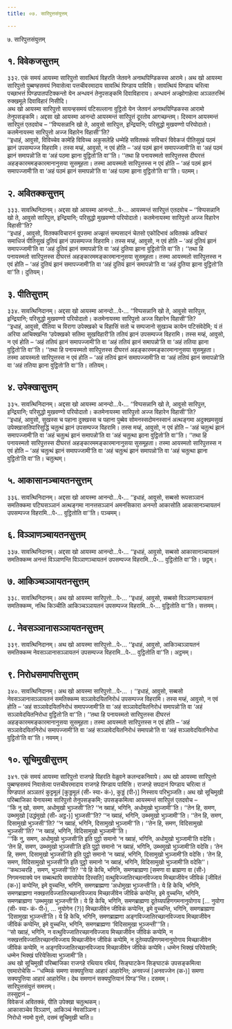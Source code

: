 ```yaml
---
title: ०७. सारिपुत्तसंयुत्तम्

---
```

७. सारिपुत्तसंयुत्तम्  


## १. विवेकजसुत्तम्

३३२. एकं समयं आयस्मा सारिपुत्तो सावत्थियं विहरति जेतवने अनाथपिण्डिकस्स आरामे। अथ खो आयस्मा सारिपुत्तो पुब्बण्हसमयं निवासेत्वा पत्तचीवरमादाय सावत्थिं पिण्डाय पाविसि। सावत्थियं पिण्डाय चरित्वा पच्छाभत्तं पिण्डपातपटिक्कन्तो येन अन्धवनं तेनुपसङ्कमि दिवाविहाराय। अन्धवनं अज्झोगाहेत्वा अञ्ञतरस्मिं रुक्खमूले दिवाविहारं निसीदि।  
अथ खो आयस्मा सारिपुत्तो सायन्हसमयं पटिसल्लाना वुट्ठितो येन जेतवनं अनाथपिण्डिकस्स आरामो तेनुपसङ्कमि। अद्दसा खो आयस्मा आनन्दो आयस्मन्तं सारिपुत्तं दूरतोव आगच्छन्तम्। दिस्वान आयस्मन्तं सारिपुत्तं एतदवोच – ‘‘विप्पसन्नानि खो ते, आवुसो सारिपुत्त, इन्द्रियानि; परिसुद्धो मुखवण्णो परियोदातो। कतमेनायस्मा सारिपुत्तो अज्ज विहारेन विहासी’’ति?  
‘‘इधाहं, आवुसो, विविच्चेव कामेहि विविच्च अकुसलेहि धम्मेहि सवितक्कं सविचारं विवेकजं पीतिसुखं पठमं झानं उपसम्पज्ज विहरामि। तस्स मय्हं, आवुसो, न एवं होति – ‘अहं पठमं झानं समापज्जामी’ति वा ‘अहं पठमं झानं समापन्नो’ति वा ‘अहं पठमा झाना वुट्ठितो’ति वा’’ति। ‘‘तथा हि पनायस्मतो सारिपुत्तस्स दीघरत्तं अहङ्कारममङ्कारमानानुसया सुसमूहता। तस्मा आयस्मतो सारिपुत्तस्स न एवं होति – ‘अहं पठमं झानं समापज्जामी’ति वा ‘अहं पठमं झानं समापन्नो’ति वा ‘अहं पठमा झाना वुट्ठितो’ति वा’’ति। पठमम्।  


## २. अवितक्कसुत्तम्

३३३. सावत्थिनिदानम्। अद्दसा खो आयस्मा आनन्दो…पे॰… आयस्मन्तं सारिपुत्तं एतदवोच – ‘‘विप्पसन्नानि खो ते, आवुसो सारिपुत्त, इन्द्रियानि; परिसुद्धो मुखवण्णो परियोदातो। कतमेनायस्मा सारिपुत्तो अज्ज विहारेन विहासी’’ति?  
‘‘इधाहं , आवुसो, वितक्कविचारानं वूपसमा अज्झत्तं सम्पसादनं चेतसो एकोदिभावं अवितक्कं अविचारं समाधिजं पीतिसुखं दुतियं झानं उपसम्पज्ज विहरामि। तस्स मय्हं, आवुसो, न एवं होति – ‘अहं दुतियं झानं समापज्जामी’ति वा ‘अहं दुतियं झानं समापन्नो’ति वा ‘अहं दुतिया झाना वुट्ठितो’ति वा’’ति। ‘‘तथा हि पनायस्मतो सारिपुत्तस्स दीघरत्तं अहङ्कारममङ्कारमानानुसया सुसमूहता। तस्मा आयस्मतो सारिपुत्तस्स न एवं होति – ‘अहं दुतियं झानं समापज्जामी’ति वा ‘अहं दुतियं झानं समापन्नो’ति वा ‘अहं दुतिया झाना वुट्ठितो’ति वा’’ति। दुतियम्।  


## ३. पीतिसुत्तम्

३३४. सावत्थिनिदानम्। अद्दसा खो आयस्मा आनन्दो…पे॰… ‘‘विप्पसन्नानि खो ते, आवुसो सारिपुत्त, इन्द्रियानि; परिसुद्धो मुखवण्णो परियोदातो। कतमेनायस्मा सारिपुत्तो अज्ज विहारेन विहासी’’ति?  
‘‘इधाहं, आवुसो, पीतिया च विरागा उपेक्खको च विहासिं सतो च सम्पजानो सुखञ्च कायेन पटिसंवेदेमि; यं तं अरिया आचिक्खन्ति ‘उपेक्खको सतिमा सुखविहारी’ति ततियं झानं उपसम्पज्ज विहरामि। तस्स मय्हं, आवुसो, न एवं होति – ‘अहं ततियं झानं समापज्जामी’ति वा ‘अहं ततियं झानं समापन्नो’ति वा ‘अहं ततिया झाना वुट्ठितो’ति वा’’ति। ‘‘तथा हि पनायस्मतो सारिपुत्तस्स दीघरत्तं अहङ्कारममङ्कारमानानुसया सुसमूहता। तस्मा आयस्मतो सारिपुत्तस्स न एवं होति – ‘अहं ततियं झानं समापज्जामी’ति वा ‘अहं ततियं झानं समापन्नो’ति वा ‘अहं ततिया झाना वुट्ठितो’ति वा’’ति। ततियम्।  


## ४. उपेक्खासुत्तम्

३३५. सावत्थिनिदानम्। अद्दसा खो आयस्मा आनन्दो…पे॰… ‘‘विप्पसन्नानि खो ते, आवुसो सारिपुत्त, इन्द्रियानि; परिसुद्धो मुखवण्णो परियोदातो। कतमेनायस्मा सारिपुत्तो अज्ज विहारेन विहासी’’ति?  
‘‘इधाहं, आवुसो, सुखस्स च पहाना दुक्खस्स च पहाना पुब्बेव सोमनस्सदोमनस्सानं अत्थङ्गमा अदुक्खमसुखं उपेक्खासतिपारिसुद्धिं चतुत्थं झानं उपसम्पज्ज विहरामि। तस्स मय्हं, आवुसो, न एवं होति – ‘अहं चतुत्थं झानं समापज्जामी’ति वा ‘अहं चतुत्थं झानं समापन्नो’ति वा ‘अहं चतुत्था झाना वुट्ठितो’ति वा’’ति। ‘‘तथा हि पनायस्मतो सारिपुत्तस्स दीघरत्तं अहङ्कारममङ्कारमानानुसया सुसमूहता। तस्मा आयस्मतो सारिपुत्तस्स न एवं होति – ‘अहं चतुत्थं झानं समापज्जामी’ति वा ‘अहं चतुत्थं झानं समापन्नो’ति वा ‘अहं चतुत्था झाना वुट्ठितो’ति वा’’ति। चतुत्थम्।  


## ५. आकासानञ्चायतनसुत्तम्

३३६. सावत्थिनिदानम्। अद्दसा खो आयस्मा आनन्दो…पे॰… ‘‘इधाहं, आवुसो, सब्बसो रूपसञ्ञानं समतिक्कमा पटिघसञ्ञानं अत्थङ्गमा नानत्तसञ्ञानं अमनसिकारा अनन्तो आकासोति आकासानञ्चायतनं उपसम्पज्ज विहरामि…पे॰… वुट्ठितोति वा’’ति। पञ्चमम्।  


## ६. विञ्ञाणञ्चायतनसुत्तम्

३३७. सावत्थिनिदानम्। अद्दसा खो आयस्मा आनन्दो…पे॰… ‘‘इधाहं, आवुसो, सब्बसो आकासानञ्चायतनं समतिक्कम्म अनन्तं विञ्ञाणन्ति विञ्ञाणञ्चायतनं उपसम्पज्ज विहरामि…पे॰… वुट्ठितोति वा’’ति। छट्ठम्।  


## ७. आकिञ्चञ्ञायतनसुत्तम्

३३८. सावत्थिनिदानम्। अथ खो आयस्मा सारिपुत्तो…पे॰… ‘‘इधाहं, आवुसो, सब्बसो विञ्ञाणञ्चायतनं समतिक्कम्म, नत्थि किञ्चीति आकिञ्चञ्ञायतनं उपसम्पज्ज विहरामि…पे॰… वुट्ठितोति वा’’ति। सत्तमम्।  


## ८. नेवसञ्ञानासञ्ञायतनसुत्तम्

३३९. सावत्थिनिदानम्। अथ खो आयस्मा सारिपुत्तो…पे॰… ‘‘इधाहं, आवुसो, आकिञ्चञ्ञायतनं समतिक्कम्म नेवसञ्ञानासञ्ञायतनं उपसम्पज्ज विहरामि…पे॰… वुट्ठितोति वा’’ति। अट्ठमम्।  


## ९. निरोधसमापत्तिसुत्तम्

३४०. सावत्थिनिदानम्। अथ खो आयस्मा सारिपुत्तो…पे॰… । ‘‘इधाहं, आवुसो, सब्बसो नेवसञ्ञानासञ्ञायतनं समतिक्कम्म सञ्ञावेदयितनिरोधं उपसम्पज्ज विहरामि। तस्स मय्हं, आवुसो, न एवं होति – ‘अहं सञ्ञावेदयितनिरोधं समापज्जामी’ति वा ‘अहं सञ्ञावेदयितनिरोधं समापन्नो’ति वा ‘अहं सञ्ञावेदयितनिरोधा वुट्ठितो’ति वा’’ति। ‘‘तथा हि पनायस्मतो सारिपुत्तस्स दीघरत्तं अहङ्कारममङ्कारमानानुसया सुसमूहता। तस्मा आयस्मतो सारिपुत्तस्स न एवं होति – ‘अहं सञ्ञावेदयितनिरोधं समापज्जामी’ति वा ‘अहं सञ्ञावेदयितनिरोधं समापन्नो’ति वा ‘अहं सञ्ञावेदयितनिरोधा वुट्ठितो’ति वा’’ति। नवमम्।  


## १०. सूचिमुखीसुत्तम्

३४१. एकं समयं आयस्मा सारिपुत्तो राजगहे विहरति वेळुवने कलन्दकनिवापे। अथ खो आयस्मा सारिपुत्तो पुब्बण्हसमयं निवासेत्वा पत्तचीवरमादाय राजगहे पिण्डाय पाविसि। राजगहे सपदानं पिण्डाय चरित्वा तं पिण्डपातं अञ्ञतरं कुट्टमूलं [कुड्डमूलं (सी॰ स्या॰ कं॰), कुड्डं (पी॰)] निस्साय परिभुञ्जति। अथ खो सूचिमुखी परिब्बाजिका येनायस्मा सारिपुत्तो तेनुपसङ्कमि; उपसङ्कमित्वा आयस्मन्तं सारिपुत्तं एतदवोच –  
‘‘किं नु खो, समण, अधोमुखो भुञ्जसी’’ति? ‘‘न ख्वाहं, भगिनि, अधोमुखो भुञ्जामी’’ति। ‘‘तेन हि, समण, उब्भमुखो [उद्धंमुखो (सी॰ अट्ठ॰)] भुञ्जसी’’ति? ‘‘न ख्वाहं, भगिनि, उब्भमुखो भुञ्जामी’’ति। ‘‘तेन हि, समण, दिसामुखो भुञ्जसी’’ति? ‘‘न ख्वाहं, भगिनि, दिसामुखो भुञ्जामी’’ति। ‘‘तेन हि, समण, विदिसामुखो भुञ्जसी’’ति? ‘‘न ख्वाहं, भगिनि, विदिसामुखो भुञ्जामी’’ति।  
‘‘‘किं नु, समण, अधोमुखो भुञ्जसी’ति इति पुट्ठो समानो ‘न ख्वाहं, भगिनि, अधोमुखो भुञ्जामी’ति वदेसि। ‘तेन हि, समण, उब्भमुखो भुञ्जसी’ति इति पुट्ठो समानो ‘न ख्वाहं, भगिनि, उब्भमुखो भुञ्जामी’ति वदेसि। ‘तेन हि, समण, दिसामुखो भुञ्जसी’ति इति पुट्ठो समानो ‘न ख्वाहं, भगिनि, दिसामुखो भुञ्जामी’ति वदेसि। ‘तेन हि, समण, विदिसामुखो भुञ्जसी’ति इति पुट्ठो समानो ‘न ख्वाहं, भगिनि, विदिसामुखो भुञ्जामी’ति वदेसि’’।  
‘‘कथञ्चरहि , समण, भुञ्जसी’’ति? ‘‘ये हि केचि, भगिनि, समणब्राह्मणा [समणा वा ब्राह्मणा वा (सी॰) निगमनवाक्ये पन सब्बत्थापि समासोयेव दिस्सति] वत्थुविज्जातिरच्छानविज्जाय मिच्छाजीवेन जीविकं [जीवितं (क॰)] कप्पेन्ति, इमे वुच्चन्ति, भगिनि, समणब्राह्मणा ‘अधोमुखा भुञ्जन्ती’ति। ये हि केचि, भगिनि, समणब्राह्मणा नक्खत्तविज्जातिरच्छानविज्जाय मिच्छाजीवेन जीविकं कप्पेन्ति, इमे वुच्चन्ति, भगिनि, समणब्राह्मणा ‘उब्भमुखा भुञ्जन्ती’ति। ये हि केचि, भगिनि, समणब्राह्मणा दूतेय्यपहिणगमनानुयोगाय [… नुयोगा (सी॰ स्या॰ कं॰ पी॰), … नुयोगेन (?)] मिच्छाजीवेन जीविकं कप्पेन्ति, इमे वुच्चन्ति, भगिनि, समणब्राह्मणा ‘दिसामुखा भुञ्जन्ती’ति। ये हि केचि, भगिनि, समणब्राह्मणा अङ्गविज्जातिरच्छानविज्जाय मिच्छाजीवेन जीविकं कप्पेन्ति, इमे वुच्चन्ति, भगिनि, समणब्राह्मणा ‘विदिसामुखा भुञ्जन्ती’’’ति।  
‘‘सो ख्वाहं, भगिनि, न वत्थुविज्जातिरच्छानविज्जाय मिच्छाजीवेन जीविकं कप्पेमि, न नक्खत्तविज्जातिरच्छानविज्जाय मिच्छाजीवेन जीविकं कप्पेमि, न दूतेय्यपहिणगमनानुयोगाय मिच्छाजीवेन जीविकं कप्पेमि, न अङ्गविज्जातिरच्छानविज्जाय मिच्छाजीवेन जीविकं कप्पेमि। धम्मेन भिक्खं परियेसामि; धम्मेन भिक्खं परियेसित्वा भुञ्जामी’’ति।  
अथ खो सूचिमुखी परिब्बाजिका राजगहे रथियाय रथियं, सिङ्घाटकेन सिङ्घाटकं उपसङ्कमित्वा एवमारोचेसि – ‘‘धम्मिकं समणा सक्यपुत्तिया आहारं आहारेन्ति; अनवज्जं [अनवज्जेन (क॰)] समणा सक्यपुत्तिया आहारं आहारेन्ति। देथ समणानं सक्यपुत्तियानं पिण्ड’’न्ति। दसमम्।  
सारिपुत्तसंयुत्तं समत्तम्।  
तस्सुद्दानं –  
विवेकजं अवितक्कं, पीति उपेक्खा चतुत्थकम्।  
आकासञ्चेव विञ्ञाणं, आकिञ्चं नेवसञ्ञिना।  
निरोधो नवमो वुत्तो, दसमं सूचिमुखी चाति॥  
